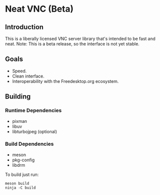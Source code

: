 # Neat VNC (Beta)

## Introduction
This is a liberally licensed VNC server library that's intended to be fast and
neat. Note: This is a beta release, so the interface is not yet stable.

## Goals
 * Speed.
 * Clean interface.
 * Interoperability with the Freedesktop.org ecosystem.

## Building

### Runtime Dependencies
 * pixman
 * libuv
 * libturbojpeg (optional)

### Build Dependencies
 * meson
 * pkg-config
 * libdrm

To build just run:
```
meson build
ninja -C build
```
